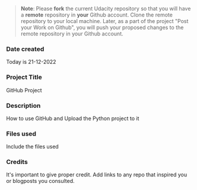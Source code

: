 >**Note**: Please **fork** the current Udacity repository so that you will have a **remote** repository in **your** Github account. Clone the remote repository to your local machine. Later, as a part of the project "Post your Work on Github", you will push your proposed changes to the remote repository in your Github account.

### Date created
Today is 21-12-2022

### Project Title
GitHub Project

### Description
How to use GitHub and Upload the Python project to it 

### Files used
Include the files used

### Credits
It's important to give proper credit. Add links to any repo that inspired you or blogposts you consulted.

